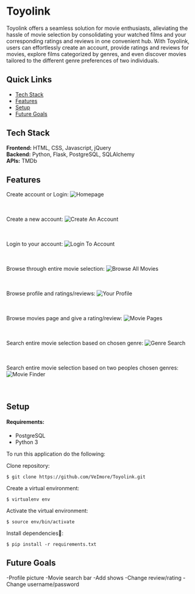 # Toyolink

Toyolink offers a seamless solution for movie enthusiasts, alleviating the hassle of movie selection by consolidating your watched films and your corresponding ratings and reviews in one convenient hub. With Toyolink, users can effortlessly create an account, provide ratings and reviews for movies, explore films categorized by genres, and even discover movies tailored to the different genre preferences of two individuals.

## Quick Links

* [Tech Stack](#tech-stack)
* [Features](#features)
* [Setup](#installation)
* [Future Goals](#future)

## <a name="tech-stack"></a>Tech Stack

__Frontend:__ HTML, CSS, Javascript, jQuery <br/>
__Backend:__ Python, Flask, PostgreSQL, SQLAlchemy <br/>
__APIs:__ TMDb <br/>

## <a name="features"></a>Features
  
Create account or Login:
![Homepage](/Toyolink/static/img/homepage.jpg)
<br/><br/><br/>

Create a new account:
![Create An Account](/Toyolink/static/img/Registration.jpg)
<br/><br/><br/>

Login to your account:
![Login To Account](/Toyolink/static/img/Login.jpg)
<br/><br/><br/>
  
Browse through entire movie selection:
![Browse All Movies](/Toyolink/static/img/AllMovies.jpg)
<br/><br/><br/>

Browse profile and ratings/reviews:
![Your Profile](/Toyolink/static/img/Profile.jpg)
<br/><br/><br/>

Browse movies page and give a rating/review:
![Movie Pages](/Toyolink/static/img/MoviePage.jpg)
<br/><br/><br/>

Search entire movie selection based on chosen genre:
![Genre Search](/Toyolink/static/img/Genre.jpg)
<br/><br/><br/>

Search entire movie selection based on two peoples chosen genres:
![Movie Finder](/Toyolink/static/img/Finder.jpg)
<br/><br/><br/>

## <a name="installation"></a>Setup

#### Requirements:

- PostgreSQL
- Python 3

To run this application do the following:

Clone repository:
```
$ git clone https://github.com/VeImore/Toyolink.git
```

Create a virtual environment:
```
$ virtualenv env
```

Activate the virtual environment:
```
$ source env/bin/activate
```

Install dependencies🔗:
```
$ pip install -r requirements.txt
```

## <a name="future"></a>Future Goals
-Profile picture
-Movie search bar
-Add shows
-Change review/rating
-Change username/password